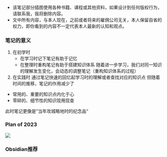 + 该笔记部分插图使用各种书籍、课程或其他资料，如果设计到任何版权行为，请联系我，我将删除内容。
+ 文中所有内容，与本人现在，之前或者将来的雇佣公司无关，本人保留自省的权力，即你看到的内容不一定代表本人最新的认知和观点。

### 笔记的意义

1. 在初学时
   + 在学习时记下笔记有助于记忆
   + 在整理时重构笔记有助于搭建知识体系
     随着进一步学习，我们对同一知识的理解发生变化，会动态的调整笔记（重构知识体系的过程）
2. 在实践时
   通过笔记快速的回忆起学习时的理解或者查找对应的知识点
但随着时间的推移，笔记的作用减少了
+ 常用的、重要的知识点内化于心
+ 零碎的、细节性的知识现用现查

此时笔记更像是”当年攻城略地时的纪念品“

### Plan of 2023

<img src="https://cdn.jsdelivr.net/gh/zweix123/CS-notes-img@master/word of cs.png"/>

### Obsidian推荐